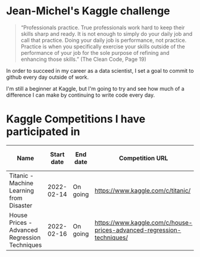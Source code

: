 # Jean-Michel's Kaggle challenge
>“Professionals practice. True professionals work hard to keep their skills sharp and ready. It is not enough to simply do your daily job and call that practice. Doing your daily job is performance, not practice. Practice is when you specifically exercise your skills outside of the performance of your job for the sole purpose of refining and enhancing those skills.” (The Clean Code, Page 19)

In order to succeed in my career as a data scientist, I set a goal to commit to github every day outside of work.

I'm still a beginner at Kaggle, but I'm going to try and see how much of a difference I can make by continuing to write code every day.

# Kaggle Competitions I have participated in
|  Name  |  Start date | End date |Competition URL  | Code URL | Metric |Best public score |
| ---- | ---- | ---- | ---- | ---- | ---- | ---- | 
|  Titanic - Machine Learning from Disaster  | 2022-02-14 | On going |  https://www.kaggle.com/c/titanic/ | https://github.com/JeanMichelBereder/Kaggle/blob/main/kaggle-titanic.ipynb| accuracy | 0.71770 |
|  House Prices - Advanced Regression Techniques  | 2022-02-16 | On going | https://www.kaggle.com/c/house-prices-advanced-regression-techniques/ | https://github.com/JeanMichelBereder/Kaggle/blob/main/kaggle-house-prices.ipynb | RMSE | 0.18744 |
